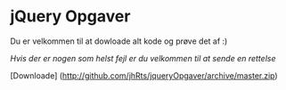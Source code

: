jQuery Opgaver
==============

Du er velkommen til at dowloade alt kode og prøve det af :)

_Hvis der er nogen som helst fejl er du velkommen til at sende en rettelse_

[Downloade] (http://github.com/jhRts/jqueryOpgaver/archive/master.zip)

